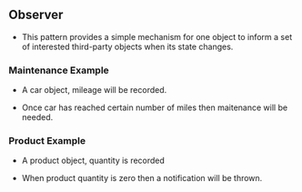 ## Observer

- This pattern provides a simple mechanism for one object to inform a set of interested third-party objects when its state changes.

### Maintenance Example

- A car object, mileage will be recorded.

- Once car has reached certain number of miles then maitenance will be needed.


### Product Example

- A product object, quantity is recorded

- When product quantity is zero then a notification will be thrown.

